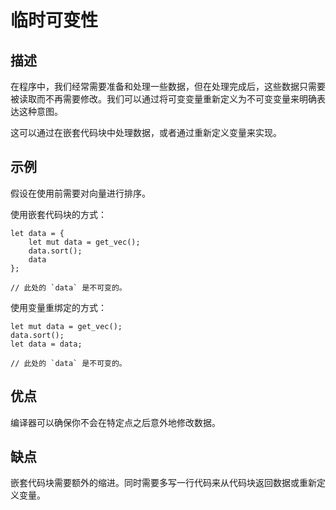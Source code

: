 # 临时可变性

## 描述

在程序中，我们经常需要准备和处理一些数据，但在处理完成后，这些数据只需要被读取而不再需要修改。我们可以通过将可变变量重新定义为不可变变量来明确表达这种意图。

这可以通过在嵌套代码块中处理数据，或者通过重新定义变量来实现。

## 示例

假设在使用前需要对向量进行排序。

使用嵌套代码块的方式：

```rust,ignore
let data = {
    let mut data = get_vec();
    data.sort();
    data
};

// 此处的 `data` 是不可变的。
```

使用变量重绑定的方式：

```rust,ignore
let mut data = get_vec();
data.sort();
let data = data;

// 此处的 `data` 是不可变的。
```

## 优点

编译器可以确保你不会在特定点之后意外地修改数据。

## 缺点

嵌套代码块需要额外的缩进。同时需要多写一行代码来从代码块返回数据或重新定义变量。
